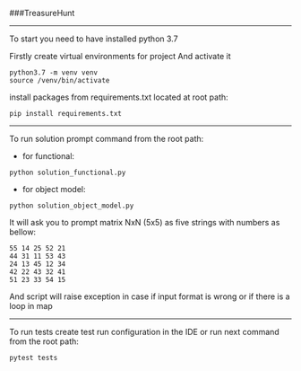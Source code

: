 ###TreasureHunt

*** 

To start you need to have installed python 3.7

Firstly create virtual environments for project
And activate it

```
python3.7 -m venv venv
source /venv/bin/activate
```

install packages from requirements.txt located at root path:

``pip install requirements.txt``
***

To run solution prompt command from the root path:

- for functional:
```
python solution_functional.py
```

- for object model:
```
python solution_object_model.py
```

It will ask you to prompt matrix NxN (5x5)
as five strings with numbers as bellow:
```
55 14 25 52 21
44 31 11 53 43
24 13 45 12 34
42 22 43 32 41
51 23 33 54 15
```

And script will raise exception in case if
input format is wrong or if there is a loop in map

***
To run tests create test run configuration in the IDE or
run next command from the root path:

```
pytest tests
```